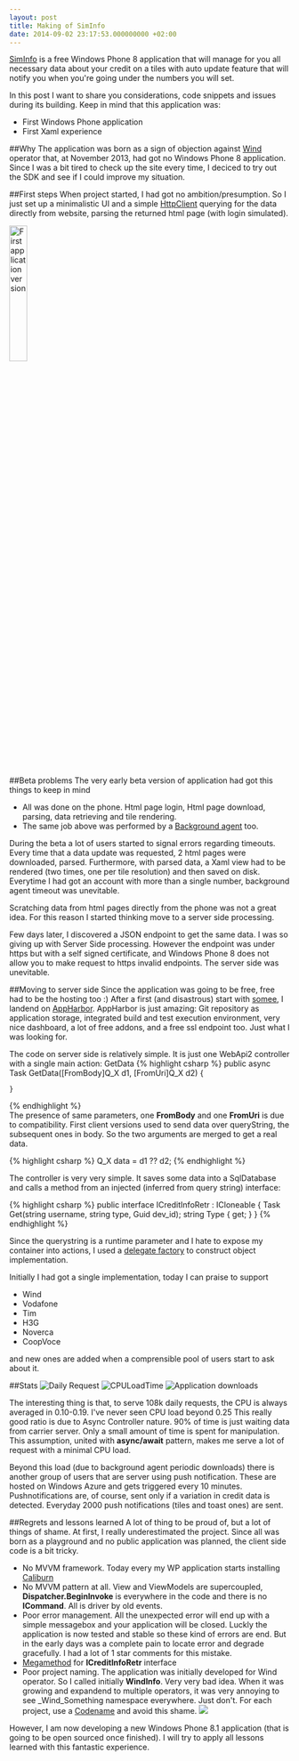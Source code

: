 ```yaml
---
layout: post
title: Making of SimInfo
date: 2014-09-02 23:17:53.000000000 +02:00
---
```

[SimInfo](http://www.windowsphone.com/it-it/store/app/siminfo/c0caf670-5488-4aef-9010-f8427de82b37) is a free Windows Phone 8  application that will manage for you all necessary data about your credit on a tiles with auto update feature that will notify you when you're going under the numbers you will set.

In this post I want to share you considerations, code snippets and issues during its building. Keep in mind that this application was:

* First Windows Phone application
* First Xaml experience

##Why
The application was born as a sign of objection against [Wind](http://www.wind.it) operator that, at November 2013, had got no Windows Phone 8 application. Since I was a bit tired to check up the site every time, I deciced to try out the SDK and see if I could improve my situation.

##First steps
When project started, I had got no ambition/presumption. So I just set up a minimalistic UI and a simple [HttpClient](https://www.nuget.org/packages/Microsoft.Net.Http/) querying for the data directly from website, parsing the returned html page (with login simulated).

<img alt="First application version" style="height:25%;width:25%;" src="https://scontent-a-ams.xx.fbcdn.net/hphotos-xpa1/v/t1.0-9/1911899_232584326865292_519104781_n.png?oh=a092ce6a0f4178c77e18f9804cb03872&oe=547C43D3"></img>

##Beta problems
The very early beta version of application had got this things to keep in mind

* All was done on the phone. Html page login, Html page download, parsing, data retrieving and tile rendering.
* The same job above was performed by a [Background agent](http://msdn.microsoft.com/en-us/library/windows/apps/hh202942(v=vs.105).aspx) too.

During the beta a lot of users started to signal errors regarding timeouts. Every time that a data update was requested, 2 html pages were downloaded, parsed. Furthermore, with parsed data, a Xaml view had to be rendered (two times, one per tile resolution) and then saved on disk. Everytime I had got an account with more than a single number, background agent timeout was unevitable.

Scratching data from html pages directly from the phone was not a great idea. For this reason I started thinking move to a server side processing.

Few days later, I discovered a JSON endpoint to get the same data. I was so giving up with Server Side processing. However the endpoint was under https but with a self signed certificate, and Windows Phone 8 does not allow you to make request to https invalid endpoints. The server side was unevitable.

##Moving to server side
Since the application was going to be free, free had to be the hosting too :)
After a first (and disastrous) start with [somee](https://somee.com/FreeAspNetHosting.aspx), I landend on [AppHarbor](http://www.appharbor.com).
AppHarbor is just amazing: Git repository as application storage, integrated build and test execution environment, very nice dashboard, a lot of free addons, and a free ssl endpoint too. Just what I was looking for.

The code on server side is relatively simple. It is just one WebApi2 controller with a single main action: GetData
{% highlight csharp %}
	public async Task<IHttpActionResult> GetData([FromBody]Q_X d1, [FromUri]Q_X d2)
    {
    
    }
{% endhighlight %}    
The presence of same parameters, one **FromBody** and one **FromUri** is due to compatibility. First client versions used to send data over queryString, the subsequent ones in body. So the two arguments are merged to get a real data.

{% highlight csharp %}
	Q_X data = d1 ?? d2;
{% endhighlight %}    

The controller is very very simple. It saves some data into a SqlDatabase and calls a method from an injected (inferred from query string) interface:

{% highlight csharp %}
    public interface ICreditInfoRetr : ICloneable
    {
        Task<CreditInfo> Get(string username, string type, Guid dev_id);
        string Type { get; }
    }
{% endhighlight %}

Since the querystring is a runtime parameter and I hate to expose my container into actions, I used a [delegate factory](https://github.com/autofac/Autofac/wiki/Delegate-Factories) to construct object implementation.

Initially I had got a single implementation, today I can praise to support

* Wind
* Vodafone
* Tim
* H3G
* Noverca
* CoopVoce

and new ones are added when a comprensible pool of users start to ask about it.

##Stats
![Daily Request](/content/images/2014/Sep/Capture.PNG)
![CPULoadTime](/content/images/2014/Sep/Capture-1.PNG)
![Application downloads](/content/images/2014/Sep/Capture-2.PNG)

The interesting thing is that, to serve 108k daily requests, the CPU is always averaged in 0.10-0.19. I've never seen CPU load beyond 0.25
This really good ratio is due to Async Controller nature. 90% of time is just waiting data from carrier server. Only a small amount of time is spent for manipulation. This assumption, united with **async/await** pattern, makes me serve a lot of request with a minimal CPU load.

Beyond this load (due to background agent periodic downloads) there is another group of users that are server using push notification. These are hosted on Windows Azure and gets triggered every 10 minutes. Pushnotifications are, of course, sent only if a variation in credit data is detected.
Everyday 2000 push notifications (tiles and toast ones) are sent.


##Regrets and lessons learned
A lot of thing to be proud of, but a lot of things of shame.
At first, I really underestimated the project. Since all was born as a playground and no public application was planned, the client side code is a bit tricky.

* No MVVM framework. Today every my WP application starts installing [Caliburn](http://caliburnmicro.com)
* No MVVM pattern at all. View and ViewModels are supercoupled, **Dispatcher.BeginInvoke** is everywhere in the code and there is no **ICommand**. All is driver by old events.
* Poor error management. All the unexpected error will end up with a simple messagebox and your application will be closed. Luckly the application is now tested and stable so these kind of errors are end. But in the early days was a complete pain to locate error and degrade gracefully. I had a lot of 1 star comments for this mistake.
* [Megamethod](https://vncz.azurewebsites.net/megamethods/) for **ICreditInfoRetr** interface
* Poor project naming. The application was initially developed for Wind operator. So I called initially **WindInfo**. Very very bad idea. When it was growing and expandend to multiple operators, it was very annoying to see _Wind_Something namespace everywhere. Just don't. For each project, use a [Codename](http://www.codenamegenerator.com/) and avoid this shame.
![](/content/images/2014/Sep/Capture-3.PNG)

However, I am now developing a new Windows Phone 8.1 application (that is going to be open sourced once finished). I will try to apply all lessons learned with this fantastic experience.
